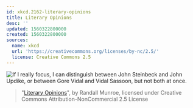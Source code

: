 ```yaml
---
id: xkcd.2162-literary-opinions
title: Literary Opinions
desc: ''
updated: 1560322800000
created: 1560322800000
sources:
  name: xkcd
  url: 'https://creativecommons.org/licenses/by-nc/2.5/'
  license: Creative Commons 2.5
---
```

![If I really focus, I can distinguish between John Steinbeck and John Updike, or between Gore Vidal and Vidal Sassoon, but not both at once.](https://imgs.xkcd.com/comics/literary_opinions.png)
> "[Literary Opinions](https://xkcd.com/2162/)", by Randall Munroe, licensed under Creative Commons Attribution-NonCommercial 2.5 License
